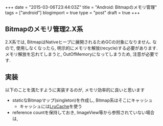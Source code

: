 +++
date = "2015-03-06T23:44:03Z"
title = "Android: Bitmapのメモリ管理"
tags = ["android"]
blogimport = true
type = "post"
draft = true
+++


## Bitmapのメモリ管理2.X系

2.X系では, BitmapはNativeヒープに展開されるためGCの対象になりません. なので, 使用しなくなったら, 明示的にメモリを解放(recycle)する必要があります. メモリ解放を忘れてしまうと, OutOfMemoryになってしまうため, 注意が必要です.


## 実装

以下のことを満たすように実装するのが, メモリ効率的に良いと思います

- staticなBitmapマップ(singleton)を作成し, Bitmap系はそこにキャッシュ
    - キャッシュには[LruCache](http://developer.android.com/intl/ja/reference/android/util/LruCache.html)を使う
- reference countを保持しておき, ImageView等から参照されていない場合は,
